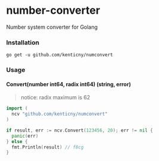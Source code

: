 # number-converter

Number system converter for Golang

### Installation

    go get -u github.com/kenticny/numconvert

### Usage

#### Convert(number int64, radix int64) (string, error)

> notice: radix maximum is 62

```go
import (
  ncv "github.com/kenticny/numconvert"
)

if result, err := ncv.Convert(123456, 20); err != nil {
  panic(err)
} else {
  fmt.Println(result) // f8cg
}
```
